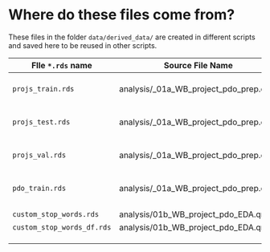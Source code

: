 # Where do these files come from?

These files in the folder `data/derived_data/` are created in different scripts and saved here to be reused in other scripts.

| FIle `*.rds` name          | Source File Name                       | Details              |
|----------------------------|----------------------------------------|----------------------|
| `projs_train.rds`          | analysis/\_01a_WB_project_pdo_prep.qmd | 4,403 obs (projects) |
| `projs_test.rds`           | analysis/\_01a_WB_project_pdo_prep.qmd | 2,204 obs (projects) |
| `projs_val.rds`            | analysis/\_01a_WB_project_pdo_prep.qmd | 2,204 obs (projects) |
| `pdo_train.rds`            | analysis/\_01a_WB_project_pdo_prep.qmd | 249,360 obs (tokens) |
|                            |                                        |                      |
| `custom_stop_words.rds`    | analysis/01b_WB_project_pdo_EDA.qmd    | as vector            |
| `custom_stop_words_df.rds` | analysis/01b_WB_project_pdo_EDA.qmd    | as df                |
|                            |                                        |                      |
|                            |                                        |                      |
|                            |                                        |                      |
